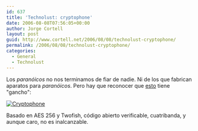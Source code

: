 ```yaml
---
id: 637
title: 'Technolust: cryptophone'
date: 2006-08-08T07:56:05+00:00
author: Jorge Cortell
layout: post
guid: http://www.cortell.net/2006/08/08/technolust-cryptophone/
permalink: /2006/08/08/technolust-cryptophone/
categories:
  - General
  - Technolust
---
```

Los _paranóicos_ no nos terminamos de fiar de nadie. Ni de los que fabrican aparatos para _paranóicos_. Pero hay que reconocer que <a title="Cryptophone" target="_blank" href="http://www.cryptophone.de/">esto</a> tiene "gancho":

<a title="Cryptophone" target="_blank" href="http://www.cryptophone.de/"><img title="Cryptophone" alt="Cryptophone" src="http://www.cryptophone.de/products/images/CPG10.jpg" /></a>

Basado en AES 256 y Twofish, código abierto verificable, cuatribanda, y aunque caro, no es inalcanzable.